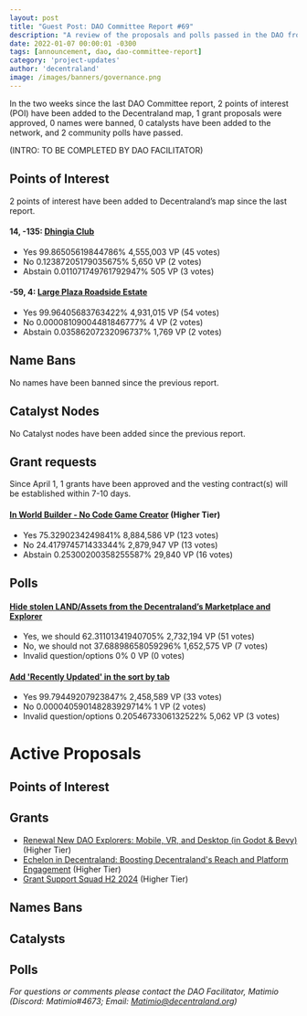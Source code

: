 ```yaml
---
layout: post
title: "Guest Post: DAO Committee Report #69"
description: "A review of the proposals and polls passed in the DAO from April 1 through April 15".
date: 2022-01-07 00:00:01 -0300
tags: [announcement, dao, dao-committee-report]
category: 'project-updates'
author: 'decentraland'
image: /images/banners/governance.png
---
```


In the two weeks since the last DAO Committee report, 2 points of interest (POI) have been added to the Decentraland map, 1 grant proposals were approved, 0 names were banned, 0 catalysts have been added to the network, and 2 community polls have passed.

(INTRO: TO BE COMPLETED BY DAO FACILITATOR)

## Points of Interest
2 points of interest have been added to Decentraland’s map since the last report.


#### 14, -135: [Dhingia Club](https://governance.decentraland.org/proposal/?id=43d02ccb-730f-48f1-ad10-8742b0749f88)

* Yes 99.86505619844786% 4,555,003 VP (45 votes)
* No 0.12387205179035675% 5,650 VP (2 votes)
* Abstain 0.011071749761792947% 505 VP (3 votes)


#### -59, 4: [Large Plaza Roadside Estate](https://governance.decentraland.org/proposal/?id=10f97412-6c77-4c34-83cd-db8e3fa77fcb)

* Yes 99.96405683763422% 4,931,015 VP (54 votes)
* No 0.00008109004481846777% 4 VP (2 votes)
* Abstain 0.03586207232096737% 1,769 VP (2 votes)


## Name Bans

No names have been banned since the previous report.

## Catalyst Nodes
No Catalyst nodes have been added since the previous report.


## Grant requests
Since April 1, 1 grants have been approved and the vesting contract(s) will be established within 7-10 days.


#### [In World Builder - No Code Game Creator](https://governance.decentraland.org/proposal/?id=bf3c236b-ebcf-4e79-a3c2-26ddbfdb30eb) (Higher Tier)

* Yes 75.3290234249841% 8,884,586 VP (123 votes)
* No 24.417974571433344% 2,879,947 VP (13 votes)
* Abstain 0.25300200358255587% 29,840 VP (16 votes)


## Polls

#### [Hide stolen LAND/Assets from the Decentraland’s Marketplace and Explorer](https://governance.decentraland.org/proposal/?id=052380ff-1dd7-4354-abc2-725adc2cba1b)

* Yes, we should 62.31101341940705% 2,732,194 VP (51 votes)
* No, we should not 37.68898658059296% 1,652,575 VP (7 votes)
* Invalid question/options 0% 0 VP (0 votes)


#### [Add &#39;Recently Updated&#39; in the sort by tab](https://governance.decentraland.org/proposal/?id=e8fcab52-9b17-43a6-b521-871aefd00b98)

* Yes 99.79449207923847% 2,458,589 VP (33 votes)
* No 0.000040590148283929714% 1 VP (2 votes)
* Invalid question/options 0.2054673306132522% 5,062 VP (3 votes)



# Active Proposals

## Points of Interest


## Grants

* [ Renewal New DAO Explorers: Mobile, VR, and Desktop (in Godot &amp; Bevy)](https://governance.decentraland.org/proposal/?id=c58ef920-ce49-481a-ab52-dba2747d9770) (Higher Tier)
* [Echelon in Decentraland: Boosting Decentraland&#39;s Reach and Platform Engagement](https://governance.decentraland.org/proposal/?id=4a470d57-110d-4b89-9196-68d5ff0fe16e) (Higher Tier)
* [Grant Support Squad H2 2024](https://governance.decentraland.org/proposal/?id=f38cf299-f5df-45b7-b08c-716c49dc14d9) (Higher Tier)

## Names Bans


## Catalysts


## Polls


*For questions or comments please contact the DAO Facilitator, Matimio (Discord: Matimio#4673; Email: [Matimio@decentraland.org](mailto:Matimio@decentraland.org))*